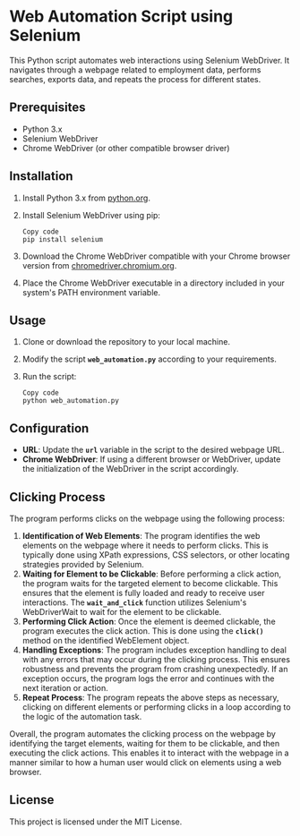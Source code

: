 # **Web Automation Script using Selenium**

This Python script automates web interactions using Selenium WebDriver. It navigates through a webpage related to employment data, performs searches, exports data, and repeats the process for different states.

## **Prerequisites**

- Python 3.x
- Selenium WebDriver
- Chrome WebDriver (or other compatible browser driver)

## **Installation**

1. Install Python 3.x from [python.org](https://www.python.org/downloads/).
2. Install Selenium WebDriver using pip:
    
    ```
    Copy code
    pip install selenium
    
    ```
    
3. Download the Chrome WebDriver compatible with your Chrome browser version from [chromedriver.chromium.org](https://sites.google.com/a/chromium.org/chromedriver/downloads).
4. Place the Chrome WebDriver executable in a directory included in your system's PATH environment variable.

## **Usage**

1. Clone or download the repository to your local machine.
2. Modify the script **`web_automation.py`** according to your requirements.
3. Run the script:
    
    ```
    Copy code
    python web_automation.py
    
    ```
    

## **Configuration**

- **URL**: Update the **`url`** variable in the script to the desired webpage URL.
- **Chrome WebDriver**: If using a different browser or WebDriver, update the initialization of the WebDriver in the script accordingly.

## **Clicking Process**

The program performs clicks on the webpage using the following process:

1. **Identification of Web Elements**: The program identifies the web elements on the webpage where it needs to perform clicks. This is typically done using XPath expressions, CSS selectors, or other locating strategies provided by Selenium.
2. **Waiting for Element to be Clickable**: Before performing a click action, the program waits for the targeted element to become clickable. This ensures that the element is fully loaded and ready to receive user interactions. The **`wait_and_click`** function utilizes Selenium's WebDriverWait to wait for the element to be clickable.
3. **Performing Click Action**: Once the element is deemed clickable, the program executes the click action. This is done using the **`click()`** method on the identified WebElement object.
4. **Handling Exceptions**: The program includes exception handling to deal with any errors that may occur during the clicking process. This ensures robustness and prevents the program from crashing unexpectedly. If an exception occurs, the program logs the error and continues with the next iteration or action.
5. **Repeat Process**: The program repeats the above steps as necessary, clicking on different elements or performing clicks in a loop according to the logic of the automation task.

Overall, the program automates the clicking process on the webpage by identifying the target elements, waiting for them to be clickable, and then executing the click actions. This enables it to interact with the webpage in a manner similar to how a human user would click on elements using a web browser.

## **License**

This project is licensed under the MIT License.
